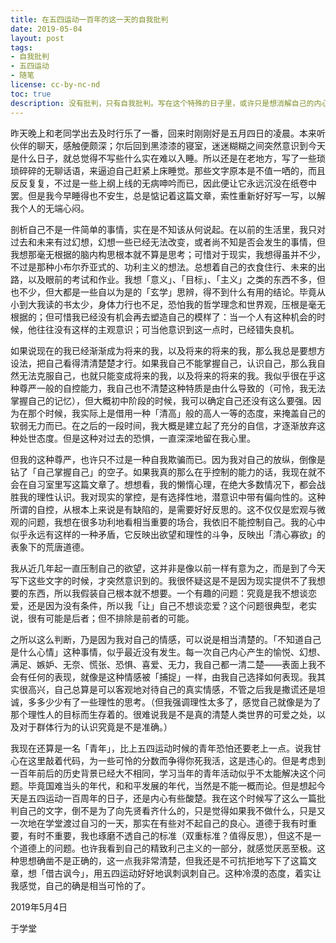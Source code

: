 ```yaml
---
title: 在五四运动一百年的这一天的自我批判
date: 2019-05-04
layout: post
tags:
- 自我批判
- 五四运动
- 随笔
license: cc-by-nc-nd
toc: true
description: 没有批判，只有自我批判。写在这个特殊的日子里，或许只是想消解自己的内心罪恶感而已。
---
```


昨天晚上和老同学出去及时行乐了一番，回来时刚刚好是五月四日的凌晨。本来听伙伴的聊天，感触便颇深；尔后回到黑漆漆的寝室，迷迷糊糊之间突然意识到今天是什么日子，就总觉得不写些什么实在难以入睡。所以还是在老地方，写了一些琐琐碎碎的无聊话语，来逼迫自己赶紧上床睡觉。那些文字原本是不值一哂的，而且反反复复，不过是一些上纲上线的无病呻吟而已，因此便让它永远沉没在纸卷中罢。但是我今早睡得也不安生，总是惦记着这篇文章，索性重新好好写一写，以解我个人的无端心闷。

剖析自己不是一件简单的事情，实在是不知该从何说起。在以前的生活里，我只对过去和未来有过幻想，幻想一些已经无法改变，或者尚不知是否会发生的事情，但我想那毫无根据的脑内构思根本就不算是思考；可惜对于现实，我想得虽并不少，不过是那种小布尔乔亚式的、功利主义的想法。总想着自己的衣食住行、未来的出路，以及眼前的考试和作业。我想「意义」、「目标」、「主义」之类的东西不多，但也不少，但大都是一些自以为是的「玄学」思辨，得不到什么有用的结论。毕竟从小到大我读的书太少，身体力行也不足，恐怕我的哲学理念和世界观，压根是毫无根据的；但可惜我已经没有机会再去塑造自己的模样了：当一个人有这种机会的时候，他往往没有这样的主观意识；可当他意识到这一点时，已经错失良机。

如果说现在的我已经渐渐成为将来的我，以及将来的将来的我，那么我总是要想方设法，把自己看得清清楚楚才行。如果我自己不能掌握自己，认识自己，那么我自然无法克服自己，也就只能变成将来的我，以及将来的将来的我。我似乎很在乎这种尊严一般的自控能力，我自己也不清楚这种特质是由什么导致的（可怜，我无法掌握自己的记忆），但大概初中阶段的时候，我可以确定自己还没有这么要强。因为在那个时候，我实际上是借用一种「清高」般的高人一等的态度，来掩盖自己的软弱无力而已。在之后的一段时间，我大概是建立起了充分的自信，才逐渐放弃这种处世态度。但是这种对过去的恐惧，一直深深地留在我心里。

但我的这种尊严，也许只不过是一种自我欺骗而已。因为我对自己的放纵，倒像是钻了「自己掌握自己」的空子。如果我真的那么在乎控制的能力的话，我现在就不会在自习室里写这篇文章了。想想看，我的懒惰心理，在绝大多数情况下，都会战胜我的理性认识。我对现实的掌控，是有选择性地，潜意识中带有偏向性的。这种所谓的自控，从根本上来说是有缺陷的，是需要好好反思的。这不仅仅是宏观与微观的问题，我想在很多功利地看相当重要的场合，我依旧不能控制自己。我的心中似乎永远有这样的一种矛盾，它反映出欲望和理性的斗争，反映出「清心寡欲」的表象下的荒唐道德。

我从近几年起一直压制自己的欲望，这并非是像以前一样有意为之，而是到了今天写下这些文字的时候，才突然意识到的。我很怀疑这是不是因为现实提供不了我想要的东西，所以我假装自己根本就不想要。一个有趣的问题：究竟是我不想谈恋爱，还是因为没有条件，所以我「让」自己不想谈恋爱？这个问题很典型，老实说，很有可能是后者；但不排除是前者的可能。

之所以这么判断，乃是因为我对自己的情感，可以说是相当清楚的。「不知道自己是什么心情」这种事情，似乎最近没有发生。每一次自己内心产生的愉悦、幻想、满足、嫉妒、无奈、慌张、恐惧、喜爱、无力，我自己都一清二楚——表面上我不会有任何的表现，就像是这种情感被「捕捉」一样，由我自己选择如何表现。我其实很高兴，自己总算是可以客观地对待自己的真实情感，不管之后我是撒谎还是坦诚，多多少少有了一些理性的思考。（但我强调理性太多了，感觉自己就像是为了那个理性人的目标而生存着的。很难说我是不是真的清楚人类世界的可爱之处，以及对于群体行为的认识究竟是不是准确。）

我现在还算是一名「青年」，比上五四运动时候的青年恐怕还要老上一点。说我甘心在这里敲着代码，为一些可怜的分数而争得你死我活，这是违心的。但是考虑到一百年前后的历史背景已经大不相同，学习当年的青年活动似乎不太能解决这个问题。毕竟国难当头的年代，和和平发展的年代，当然是不能一概而论。但是想起今天是五四运动一百周年的日子，还是内心有些酸楚。我在这个时候写了这么一篇批判自己的文字，倒不是为了向先贤看齐什么的，只是觉得如果我不做什么，只是又一次地在学堂渡过自习的一天，那实在有些对不起自己的良心。道德于我有时重要，有时不重要，我也琢磨不透自己的标准（双重标准？值得反思），但这不是一个道德上的问题。也许我看到自己的精致利己主义的一部分，就感觉厌恶至极。这种思想确凿不是正确的，这一点我非常清楚，但我还是不可抗拒地写下了这篇文章，想「借古讽今」，用五四运动好好地讽刺讽刺自己。这种冷漠的态度，着实让我感觉，自己的确是相当可怜的了。

2019年5月4日

于学堂
